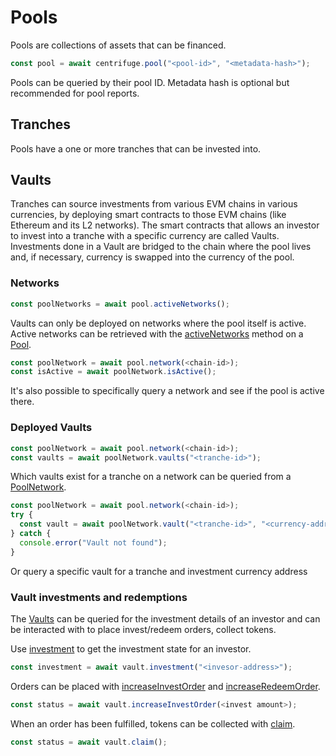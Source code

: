 # Pools

Pools are collections of assets that can be financed.

```ts
const pool = await centrifuge.pool("<pool-id>", "<metadata-hash>");
```

Pools can be queried by their pool ID. Metadata hash is optional but recommended for pool reports.

## Tranches

Pools have a one or more tranches that can be invested into.

## Vaults

Tranches can source investments from various EVM chains in various currencies, by deploying smart contracts to those EVM chains (like Ethereum and its L2 networks). The smart contracts that allows an investor to invest into a tranche with a specific currency are called Vaults. Investments done in a Vault are bridged to the chain where the pool lives and, if necessary, currency is swapped into the currency of the pool.

### Networks

```ts
const poolNetworks = await pool.activeNetworks();
```

Vaults can only be deployed on networks where the pool itself is active. Active networks can be retrieved with the [activeNetworks](#activenetworks) method on a [Pool](#class-pool).

```ts
const poolNetwork = await pool.network(<chain-id>);
const isActive = await poolNetwork.isActive();
```

It's also possible to specifically query a network and see if the pool is active there.

### Deployed Vaults

```ts
const poolNetwork = await pool.network(<chain-id>);
const vaults = await poolNetwork.vaults("<tranche-id>");
```

Which vaults exist for a tranche on a network can be queried from a [PoolNetwork](#class-poolnetwork).

```ts
const poolNetwork = await pool.network(<chain-id>);
try {
  const vault = await poolNetwork.vault("<tranche-id>", "<currency-address>");
} catch {
  console.error("Vault not found");
}
```

Or query a specific vault for a tranche and investment currency address

### Vault investments and redemptions

The [Vaults](#class-vault) can be queried for the investment details of an investor and can be interacted with to place invest/redeem orders, collect tokens.

Use [investment](#investment) to get the investment state for an investor.

```ts
const investment = await vault.investment("<invesor-address>");
```

Orders can be placed with [increaseInvestOrder](#increaseinvestorder) and [increaseRedeemOrder](#increaseredeemorder).

```ts
const status = await vault.increaseInvestOrder(<invest amount>);
```

When an order has been fulfilled, tokens can be collected with [claim](#claim).

```ts
const status = await vault.claim();
```
